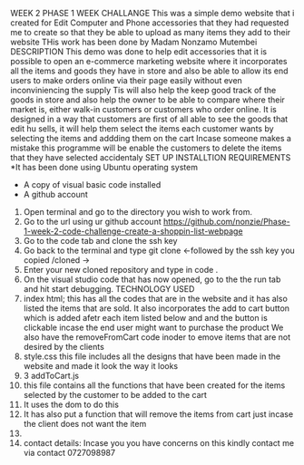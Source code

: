 WEEK 2 PHASE 1 WEEK CHALLANGE
This was a simple demo website that i created for Edit Computer and Phone accessories that they had requested me to create so that they be able to upload as many items they add to their website
THis work has been done by Madam Nonzamo Mutembei
DESCRIPTION
This demo was done to help edit accessories that it is possible to open an e-commerce marketing website where it incorporates all the items and goods they have in store and also be able to allow its end users to make orders online via their page easily without even inconviniencing the supply
Tis will also help the keep good track of the goods in store and also help the owner to be able to compare where their market is, either walk-in customers or customers who order online.
It is designed in a way that customers are first of all able to see the goods that edit hu sells, it will help them select the items each customer wants by selecting the items and addding them on the cart
Incase someone makes a mistake this programme will be enable the customers to delete the items that they have selected accidentaly
SET UP INSTALLTION REQUIREMENTS
*It has been done using Ubuntu operating system
* A copy of visual basic code installed
* A github account

1. Open  terminal and go to the directory you wish to work from.
2. Go to the url using ur github account https://github.com/nonzie/Phase-1-week-2-code-challenge-create-a-shoppin-list-webpage
3. Go to the code tab and clone the ssh key
4. Go back to the terminal and type git clone <-followed by the ssh key you copied /cloned ->
5. Enter your new cloned repository and type in code .
6. On the visual studio code that has now opened, go to the the run tab and hit start debugging.
TECHNOLOGY USED
1. index html; this has all the codes that are in the website and it has also listed the items that are sold. It also incorporates the add to cart button which is added afetr each item listed below and and the button is clickable incase the end user might want to purchase the product We also have the removeFromCart code inoder to emove items that are not desired by the clients
3. style.css this file includes all the designs that have been made in the website and made it look the way it looks
4. 3 addToCart.js
5. this file contains all the functions that have been created for the items selected by the customer to be added to the cart
6. It uses the dom to do this
7. It has also put a function that will remove the items from cart just incase the client does not want the item
8. 
9. contact details: Incase you you have concerns on this kindly contact me via contact 0727098987
